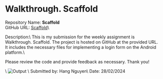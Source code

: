 # Walkthrough. Scaffold

Repository Name: **Scaffold**\
GitHub URL: [Scaffold](https://github.com/t3ngth00/Scaffold)\\

Description:\\
This is my submission for the weekly assignment is Walkthrough. Scaffold. The project is hosted on GitHub at the provided URL. It includes the necessary files for implementing a login form on the Android platform.\\

Please review the code and provide feedback as necessary. Thank you!

\\
![Output](https://github.com/t3ngth00/Scaffold/assets/112729211/716eefc3-a6eb-40fa-8ee9-5a7ca9ace9d9)
\\
Submitted by: Hang Nguyen\\
Date: 28/02/2024
